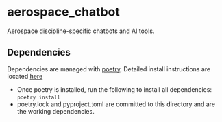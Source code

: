 # aerospace_chatbot
Aerospace discipline-specific chatbots and AI tools.

## Dependencies
Dependencies are managed with [poetry](https://python-poetry.org/). Detailed install instructions are located [here](https://www.evernote.com/shard/s84/sh/f37de730-ce37-cd28-789c-86c3dc024a7c/90VLNref38KARua10p4am7IZkwsOxo93fXuBNqba-HpeIkMqGpRZrRkmjw)
* Once poetry is installed, run the following to install all dependencies: <code>poetry install</code>
* poetry.lock and pyproject.toml are committed to this directory and are the working dependencies.
